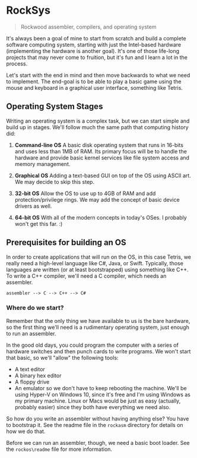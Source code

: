RockSys
================================================================================
> Rockwood assembler, compilers, and operating system

It's always been a goal of mine to start from scratch and build a complete
software computing system, starting with just the Intel-based hardware
(implementing the hardware is another goal). It's one of those life-long
projects that may never come to fruition, but it's fun and I learn a lot in the
process.

Let's start with the end in mind and then move backwards to what we need to
implement. The end-goal is to be able to play a basic game using the mouse and
keyboard in a graphical user interface, something like Tetris.

Operating System Stages
--------------------------------------------------------------------------------

Writing an operating system is a complex task, but we can start simple and build
up in stages. We'll follow much the same path that computing history did:

1) **Command-line OS** A basic disk operating system that runs in 16-bits and
   uses less than 1MB of RAM. Its primary focus will be to handle the hardware
   and provide basic kernel services like file system access and memory
   management.

2) **Graphical OS** Adding a text-based GUI on top of the OS using ASCII art. We
   may decide to skip this step.

3) **32-bit OS** Allow the OS to use up to 4GB of RAM and add
   protection/privilege rings. We may add the concept of basic device drivers as
   well.

4) **64-bit OS** With all of the modern concepts in today's OSes. I probably
   won't get this far. :)

Prerequisites for building an OS
--------------------------------------------------------------------------------

In order to create applications that will run on the OS, in this case Tetris, we
really need a high-level language like C#, Java, or Swift. Typically, those
languages are written (or at least bootstrapped) using something like C++. To
write a C++ compiler, we'll need a C compiler, which needs an assembler.

`assembler --> C --> C++ --> C#`

### Where do we start?

Remember that the only thing we have available to us is the bare hardware, so
the first thing we'll need is a rudimentary operating system, just enough to run
an assembler.

In the good old days, you could program the computer with a series of hardware
switches and then punch cards to write programs. We won't start that basic, so
we'll "allow" the following tools:

* A text editor
* A binary hex editor
* A floppy drive
* An emulator so we don't have to keep rebooting the machine. We'll be using
  Hyper-V on Windows 10, since it's free and I'm using Windows as my primary
  machine. Linux or Macs would be just as easy (actually, probably easier) since
  they both have everything we need also.

So how do you write an assembler without having anything else? You have to
bootstrap it. See the readme file in the `rockasm` directory for details on how
we do that.

Before we can run an assembler, though, we need a basic boot loader. See the
`rockos\readme` file for more information.
